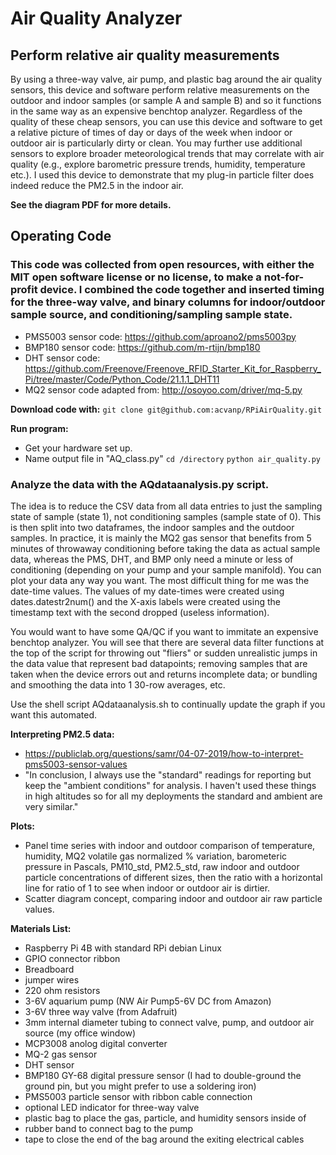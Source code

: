 # Air Quality Analyzer
## Perform relative air quality measurements

By using a three-way valve, air pump, and plastic bag around the air quality sensors, this device and software perform relative measurements on the outdoor and indoor samples (or sample A and sample B) and so it functions in the same way as an expensive benchtop analyzer. Regardless of the quality of these cheap sensors, you can use this device and software to get a relative picture of times of day or days of the week when indoor or outdoor air is particularly dirty or clean. You may further use additional sensors to explore broader meteorological trends that may correlate with air quality (e.g., explore barometric pressure trends, humidity, temperature etc.). I used this device to demonstrate that my plug-in particle filter does indeed reduce the PM2.5 in the indoor air.

__See the diagram PDF for more details.__

## Operating Code
### This code was collected from open resources, with either the MIT open software license or no license, to make a not-for-profit device. I combined the code together and inserted timing for the three-way valve, and binary columns for indoor/outdoor sample source, and conditioning/sampling sample state.
* PMS5003 sensor code: https://github.com/aproano2/pms5003py
* BMP180 sensor code: https://github.com/m-rtijn/bmp180
* DHT sensor code: https://github.com/Freenove/Freenove_RFID_Starter_Kit_for_Raspberry_Pi/tree/master/Code/Python_Code/21.1.1_DHT11
* MQ2 sensor code adapted from: http://osoyoo.com/driver/mq-5.py

__Download code with:__
`git clone git@github.com:acvanp/RPiAirQuality.git`


__Run program:__
* Get your hardware set up.
* Name output file in "AQ_class.py"
`cd /directory`
`python air_quality.py`

### Analyze the data with the AQdataanalysis.py script. 
The idea is to reduce the CSV data from all data entries to just the sampling state of sample (state 1), not conditioning samples (sample state of 0). This is then split into two dataframes, the indoor samples and the outdoor samples. In practice, it is mainly the MQ2 gas sensor that benefits from 5 minutes of throwaway conditioning before taking the data as actual sample data, whereas the PMS, DHT, and BMP only need a minute or less of conditioning (depending on your pump and your sample manifold). You can plot your data any way you want. The most difficult thing for me was the date-time values. The values of my date-times were created using dates.datestr2num() and the X-axis labels were created using the timestamp text with the second dropped (useless information). 

You would want to have some QA/QC if you want to immitate an expensive benchtop analyzer. You will see that there are several data filter functions at the top of the script for throwing out "fliers" or sudden unrealistic jumps in the data value that represent bad datapoints; removing samples that are taken when the device errors out and returns incomplete data; or bundling and smoothing the data into 1 30-row averages, etc.

Use the shell script AQdataanalysis.sh to continually update the graph if you want this automated.

__Interpreting PM2.5 data:__
* https://publiclab.org/questions/samr/04-07-2019/how-to-interpret-pms5003-sensor-values
* "In conclusion, I always use the "standard" readings for reporting but keep the "ambient conditions" for analysis. I haven't used these things in high altitudes so for all my deployments the standard and ambient are very similar."

__Plots:__
* Panel time series with indoor and outdoor comparison of temperature, humidity, MQ2 volatile gas normalized % variation, barometeric pressure in Pascals, PM10_std, PM2.5_std, raw indoor and outdoor particle concentrations of different sizes, then the ratio with a horizontal line for ratio of 1 to see when indoor or outdoor air is dirtier.
* Scatter diagram concept, comparing indoor and outdoor air raw particle values.


__Materials List:__
* Raspberry Pi 4B with standard RPi debian Linux
* GPIO connector ribbon
* Breadboard
* jumper wires
* 220 ohm resistors
* 3-6V aquarium pump (NW Air Pump5-6V DC from Amazon)
* 3-6V three way valve (from Adafruit)
* 3mm internal diameter tubing to connect valve, pump, and outdoor air source (my office window)
* MCP3008 anolog digital converter
* MQ-2 gas sensor
* DHT sensor
* BMP180 GY-68 digital pressure sensor (I had to double-ground the ground pin, but you might prefer to use a soldering iron)
* PMS5003 particle sensor with ribbon cable connection
* optional LED indicator for three-way valve
* plastic bag to place the gas, particle, and humidity sensors inside of
* rubber band to connect bag to the pump
* tape to close the end of the bag around the exiting electrical cables
